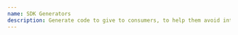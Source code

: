 ```yaml
---
name: SDK Generators
description: Generate code to give to consumers, to help them avoid interacting at a HTTP level.
---
```

